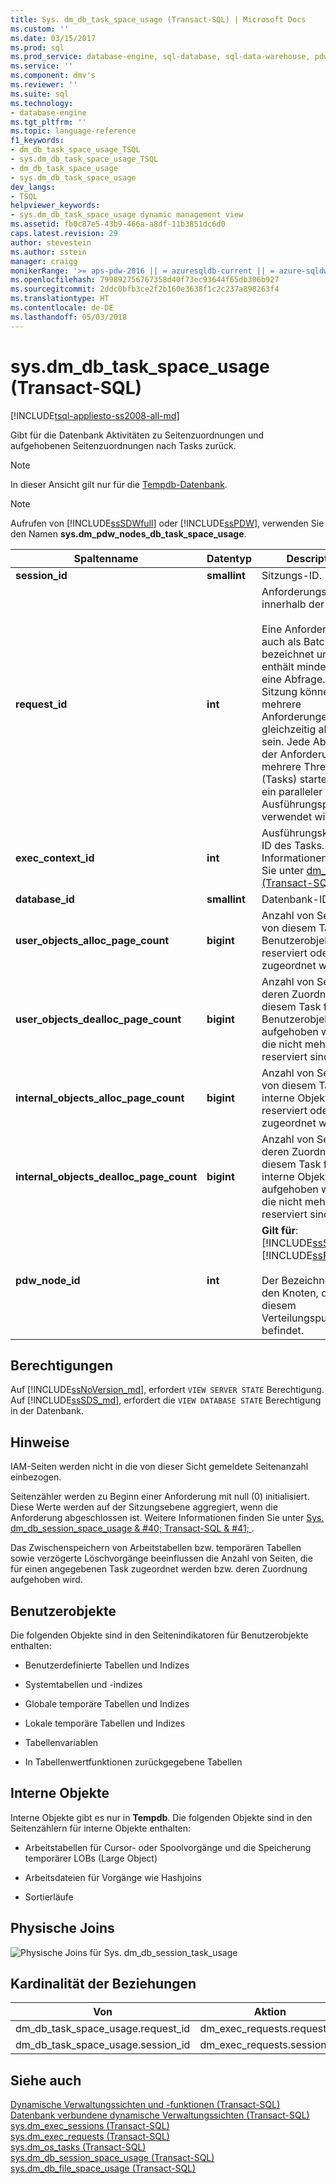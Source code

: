 ```yaml
---
title: Sys. dm_db_task_space_usage (Transact-SQL) | Microsoft Docs
ms.custom: ''
ms.date: 03/15/2017
ms.prod: sql
ms.prod_service: database-engine, sql-database, sql-data-warehouse, pdw
ms.service: ''
ms.component: dmv's
ms.reviewer: ''
ms.suite: sql
ms.technology:
- database-engine
ms.tgt_pltfrm: ''
ms.topic: language-reference
f1_keywords:
- dm_db_task_space_usage_TSQL
- sys.dm_db_task_space_usage_TSQL
- dm_db_task_space_usage
- sys.dm_db_task_space_usage
dev_langs:
- TSQL
helpviewer_keywords:
- sys.dm_db_task_space_usage dynamic management view
ms.assetid: fb0c87e5-43b9-466a-a8df-11b3851dc6d0
caps.latest.revision: 29
author: stevestein
ms.author: sstein
manager: craigg
monikerRange: '>= aps-pdw-2016 || = azuresqldb-current || = azure-sqldw-latest || >= sql-server-2016 || = sqlallproducts-allversions'
ms.openlocfilehash: 799892756767358d40f73ec93644f65db306b927
ms.sourcegitcommit: 2ddc0bfb3ce2f2b160e3638f1c2c237a898263f4
ms.translationtype: HT
ms.contentlocale: de-DE
ms.lasthandoff: 05/03/2018
---
```

# <a name="sysdmdbtaskspaceusage-transact-sql"></a>sys.dm_db_task_space_usage (Transact-SQL)
[!INCLUDE[tsql-appliesto-ss2008-all-md](../../includes/tsql-appliesto-ss2008-all-md.md)]

  Gibt für die Datenbank Aktivitäten zu Seitenzuordnungen und aufgehobenen Seitenzuordnungen nach Tasks zurück.  
  
> [!NOTE]  
>  In dieser Ansicht gilt nur für die [Tempdb-Datenbank](../../relational-databases/databases/tempdb-database.md).  
  
> [!NOTE]  
>  Aufrufen von [!INCLUDE[ssSDWfull](../../includes/sssdwfull-md.md)] oder [!INCLUDE[ssPDW](../../includes/sspdw-md.md)], verwenden Sie den Namen **sys.dm_pdw_nodes_db_task_space_usage**.  
  
|Spaltenname|Datentyp|Description|  
|-----------------|---------------|-----------------|  
|**session_id**|**smallint**|Sitzungs-ID.|  
|**request_id**|**int**|Anforderungs-ID innerhalb der Sitzung.<br /><br /> Eine Anforderung wird auch als Batch bezeichnet und enthält mindestens eine Abfrage. Für eine Sitzung können mehrere Anforderungen gleichzeitig aktiviert sein. Jede Abfrage der Anforderung kann mehrere Threads (Tasks) starten, falls ein paralleler Ausführungsplan verwendet wird.|  
|**exec_context_id**|**int**|Ausführungskontext-ID des Tasks. Weitere Informationen finden Sie unter [dm_os_tasks &#40;Transact-SQL&#41;](../../relational-databases/system-dynamic-management-views/sys-dm-os-tasks-transact-sql.md).|  
|**database_id**|**smallint**|Datenbank-ID|  
|**user_objects_alloc_page_count**|**bigint**|Anzahl von Seiten, die von diesem Task für Benutzerobjekte reserviert oder zugeordnet werden.|  
|**user_objects_dealloc_page_count**|**bigint**|Anzahl von Seiten, deren Zuordnung von diesem Task für Benutzerobjekte aufgehoben wird und die nicht mehr reserviert sind.|  
|**internal_objects_alloc_page_count**|**bigint**|Anzahl von Seiten, die von diesem Task für interne Objekte reserviert oder zugeordnet werden.|  
|**internal_objects_dealloc_page_count**|**bigint**|Anzahl von Seiten, deren Zuordnung von diesem Task für interne Objekte aufgehoben wird und die nicht mehr reserviert sind.|  
|**pdw_node_id**|**int**|**Gilt für**: [!INCLUDE[ssSDWfull](../../includes/sssdwfull-md.md)], [!INCLUDE[ssPDW](../../includes/sspdw-md.md)]<br /><br /> Der Bezeichner für den Knoten, dem auf diesem Verteilungspunkt befindet.|  
  
## <a name="permissions"></a>Berechtigungen

Auf [!INCLUDE[ssNoVersion_md](../../includes/ssnoversion-md.md)], erfordert `VIEW SERVER STATE` Berechtigung.   
Auf [!INCLUDE[ssSDS_md](../../includes/sssds-md.md)], erfordert die `VIEW DATABASE STATE` Berechtigung in der Datenbank.   

## <a name="remarks"></a>Hinweise  
 IAM-Seiten werden nicht in die von dieser Sicht gemeldete Seitenanzahl einbezogen.  
  
 Seitenzähler werden zu Beginn einer Anforderung mit null (0) initialisiert. Diese Werte werden auf der Sitzungsebene aggregiert, wenn die Anforderung abgeschlossen ist. Weitere Informationen finden Sie unter [Sys. dm_db_session_space_usage & #40; Transact-SQL & #41; ](../../relational-databases/system-dynamic-management-views/sys-dm-db-session-space-usage-transact-sql.md).  
  
 Das Zwischenspeichern von Arbeitstabellen bzw. temporären Tabellen sowie verzögerte Löschvorgänge beeinflussen die Anzahl von Seiten, die für einen angegebenen Task zugeordnet werden bzw. deren Zuordnung aufgehoben wird.  
  
## <a name="user-objects"></a>Benutzerobjekte  
 Die folgenden Objekte sind in den Seitenindikatoren für Benutzerobjekte enthalten:  
  
-   Benutzerdefinierte Tabellen und Indizes  
  
-   Systemtabellen und -indizes  
  
-   Globale temporäre Tabellen und Indizes  
  
-   Lokale temporäre Tabellen und Indizes  
  
-   Tabellenvariablen  
  
-   In Tabellenwertfunktionen zurückgegebene Tabellen  
  
## <a name="internal-objects"></a>Interne Objekte  
 Interne Objekte gibt es nur in **Tempdb**. Die folgenden Objekte sind in den Seitenzählern für interne Objekte enthalten:  
  
-   Arbeitstabellen für Cursor- oder Spoolvorgänge und die Speicherung temporärer LOBs (Large Object)  
  
-   Arbeitsdateien für Vorgänge wie Hashjoins  
  
-   Sortierläufe  
  
## <a name="physical-joins"></a>Physische Joins  
 ![Physische Joins für Sys. dm_db_session_task_usage](../../relational-databases/system-dynamic-management-views/media/join-dm-db-task-space-usage-1.gif "physische joins für Sys. dm_db_session_task_usage")  
  
## <a name="relationship-cardinalities"></a>Kardinalität der Beziehungen  
  
|Von|Aktion|Beziehung|  
|----------|--------|------------------|  
|dm_db_task_space_usage.request_id|dm_exec_requests.request_id|1:1|  
|dm_db_task_space_usage.session_id|dm_exec_requests.session_id|1:1|  
  
## <a name="see-also"></a>Siehe auch  
 [Dynamische Verwaltungssichten und -funktionen &#40;Transact-SQL&#41;](~/relational-databases/system-dynamic-management-views/system-dynamic-management-views.md)   
 [Datenbank verbundene dynamische Verwaltungssichten &#40;Transact-SQL&#41;](../../relational-databases/system-dynamic-management-views/database-related-dynamic-management-views-transact-sql.md)   
 [sys.dm_exec_sessions &#40;Transact-SQL&#41;](../../relational-databases/system-dynamic-management-views/sys-dm-exec-sessions-transact-sql.md)   
 [sys.dm_exec_requests &#40;Transact-SQL&#41;](../../relational-databases/system-dynamic-management-views/sys-dm-exec-requests-transact-sql.md)   
 [sys.dm_os_tasks &#40;Transact-SQL&#41;](../../relational-databases/system-dynamic-management-views/sys-dm-os-tasks-transact-sql.md)   
 [sys.dm_db_session_space_usage &#40;Transact-SQL&#41;](../../relational-databases/system-dynamic-management-views/sys-dm-db-session-space-usage-transact-sql.md)   
 [sys.dm_db_file_space_usage &#40;Transact-SQL&#41;](../../relational-databases/system-dynamic-management-views/sys-dm-db-file-space-usage-transact-sql.md)  
  
  


